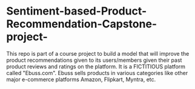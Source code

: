 # Sentiment-based-Product-Recommendation-Capstone-project-
This repo is part of a course project to build a model that will improve the product recommendations given to its users/members given their past product reviews and ratings on the platform. It is a FICTITIOUS platform called "Ebuss.com". Ebuss sells products in various categories like other major e-commerce platforms Amazon, Flipkart, Myntra, etc.
